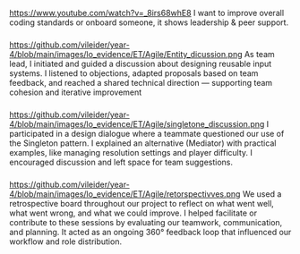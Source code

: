 https://www.youtube.com/watch?v=_8irs68whE8
I want to improve overall coding standards or onboard someone, it shows leadership & peer support.

###
https://github.com/vileider/year-4/blob/main/images/lo_evidence/ET/Agile/Entity_dicussion.png
As team lead, I initiated and guided a discussion about designing reusable input systems. I listened to objections, adapted proposals based on team feedback, and reached a shared technical direction — supporting team cohesion and iterative improvement

###
https://github.com/vileider/year-4/blob/main/images/lo_evidence/ET/Agile/singletone_discussion.png
I participated in a design dialogue where a teammate questioned our use of the Singleton pattern. I explained an alternative (Mediator) with practical examples, like managing resolution settings and player difficulty. I encouraged discussion and left space for team suggestions.

###
https://github.com/vileider/year-4/blob/main/images/lo_evidence/ET/Agile/retorspectivves.png
We used a retrospective board throughout our project to reflect on what went well, what went wrong, and what we could improve. I helped facilitate or contribute to these sessions by evaluating our teamwork, communication, and planning. It acted as an ongoing 360° feedback loop that influenced our workflow and role distribution.